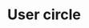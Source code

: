 ---
title: User circle
tags: ["user", "circle", "profile", "avatar", "person", "account", "identity"]
icon: user-circle
svg: '<svg xmlns="http://www.w3.org/2000/svg" width="24" height="24" fill="none" viewBox="0 0 24 24" stroke-width="1.5" stroke-linecap="round" stroke-linejoin="round" stroke="currentColor"><path d="M14.5 9.1a2.5 2.5 0 1 1-5 0 2.5 2.5 0 0 1 5 0"/><path d="M21 12a9 9 0 1 1-18 0 9 9 0 0 1 18 0"/><path d="M17 19.2c-.317-6.187-9.683-6.187-10 0"/></svg>'
---